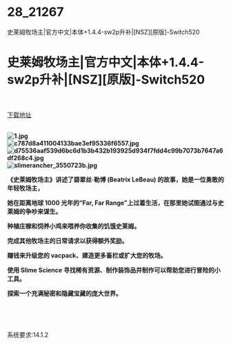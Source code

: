 # 28_21267
史莱姆牧场主|官方中文|本体+1.4.4-sw2p升补|[NSZ][原版]-Switch520
# 史莱姆牧场主|官方中文|本体+1.4.4-sw2p升补|[NSZ][原版]-Switch520
 <br/></br>
[下载地址](https://www.switch520.cc/article/21267 "下载地址")
<br/></br>

<p><strong><img title="1.jpg" src="https://www.switch520.cc/muke_img/2021_08_16_4fb5d7b2eb8ca.jpg" alt="1.jpg"></strong><br>
<strong><img title="c787d8a411004133bae3ef95336f6557.jpg" src="https://www.switch520.cc/muke_img/2021_08_16_98e056739db2e.jpg" alt="c787d8a411004133bae3ef95336f6557.jpg"></strong><br>
<strong><img title="d75536aaf539d6bc6d1b3b432b193925d934f7fdd4c99b7073b7647a6df268c4.jpg" src="https://www.switch520.cc/muke_img/2021_08_16_27a962ad017dd.jpg" alt="d75536aaf539d6bc6d1b3b432b193925d934f7fdd4c99b7073b7647a6df268c4.jpg"></strong><br>
<strong><img title="slimerancher_3550723b.jpg" src="https://www.switch520.cc/muke_img/2021_08_16_d7bafbca05e6d.jpg" alt="slimerancher_3550723b.jpg">&nbsp;</strong></p>
<p><strong>《史莱姆牧场主》讲述了碧翠丝·勒博 (Beatrix LeBeau) 的故事，她是一位勇敢的年轻牧场主，</strong></p>
<p><strong>她在距离地球 1000 光年的“Far, Far Range”上过着生活，在那里她试图通过与史莱姆的争吵来谋生。</strong></p>
<p><strong>种植庄稼和饲养小鸡来喂养你收集的饥饿史莱姆。</strong></p>
<p><strong>完成其他牧场主的日常请求以获得额外奖励。</strong></p>
<p><strong>赚钱来升级您的 vacpack、建造更多畜栏或扩大您的牧场。</strong></p>
<p><strong>使用 Slime Science 寻找稀有资源、制作装饰品并制作可以帮助您进行冒险的小工具。</strong></p>
<p><strong>探索一个充满秘密和隐藏宝藏的庞大世界。</strong></p>
<p>&nbsp;</p>
<p>&nbsp;</p>
<p>系统要求:14.1.2</p>



